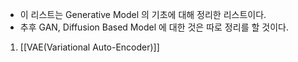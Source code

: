 * 이 리스트는 Generative Model 의 기초에 대해 정리한 리스트이다.
* 추후 GAN, Diffusion Based Model 에 대한 것은 따로 정리를 할 것이다.


1. [[VAE(Variational Auto-Encoder)]]